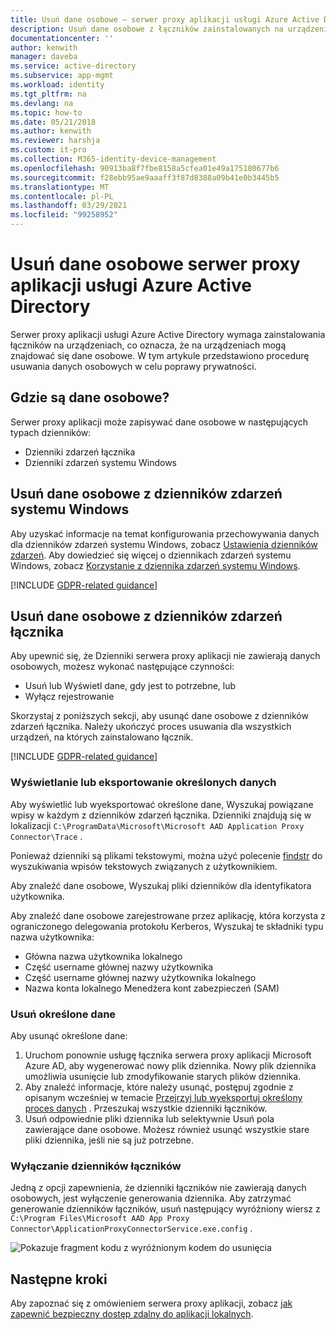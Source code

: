 ```yaml
---
title: Usuń dane osobowe — serwer proxy aplikacji usługi Azure Active Directory
description: Usuń dane osobowe z łączników zainstalowanych na urządzeniach dla serwer proxy aplikacji usługi Azure Active Directory.
documentationcenter: ''
author: kenwith
manager: daveba
ms.service: active-directory
ms.subservice: app-mgmt
ms.workload: identity
ms.tgt_pltfrm: na
ms.devlang: na
ms.topic: how-to
ms.date: 05/21/2018
ms.author: kenwith
ms.reviewer: harshja
ms.custom: it-pro
ms.collection: M365-identity-device-management
ms.openlocfilehash: 90913ba8f7fbe8158a5cfea01e49a175180677b6
ms.sourcegitcommit: f28ebb95ae9aaaff3f87d8388a09b41e0b3445b5
ms.translationtype: MT
ms.contentlocale: pl-PL
ms.lasthandoff: 03/29/2021
ms.locfileid: "99258952"
---
```

# <a name="remove-personal-data-for-azure-active-directory-application-proxy"></a>Usuń dane osobowe serwer proxy aplikacji usługi Azure Active Directory

Serwer proxy aplikacji usługi Azure Active Directory wymaga zainstalowania łączników na urządzeniach, co oznacza, że na urządzeniach mogą znajdować się dane osobowe. W tym artykule przedstawiono procedurę usuwania danych osobowych w celu poprawy prywatności.

## <a name="where-is-the-personal-data"></a>Gdzie są dane osobowe?

Serwer proxy aplikacji może zapisywać dane osobowe w następujących typach dzienników:

- Dzienniki zdarzeń łącznika
- Dzienniki zdarzeń systemu Windows

## <a name="remove-personal-data-from-windows-event-logs"></a>Usuń dane osobowe z dzienników zdarzeń systemu Windows

Aby uzyskać informacje na temat konfigurowania przechowywania danych dla dzienników zdarzeń systemu Windows, zobacz [Ustawienia dzienników zdarzeń](https://technet.microsoft.com/library/cc952132.aspx). Aby dowiedzieć się więcej o dziennikach zdarzeń systemu Windows, zobacz [Korzystanie z dziennika zdarzeń systemu Windows](/windows/win32/wes/using-windows-event-log).

[!INCLUDE [GDPR-related guidance](../../../includes/gdpr-hybrid-note.md)]

## <a name="remove-personal-data-from-connector-event-logs"></a>Usuń dane osobowe z dzienników zdarzeń łącznika

Aby upewnić się, że Dzienniki serwera proxy aplikacji nie zawierają danych osobowych, możesz wykonać następujące czynności:

- Usuń lub Wyświetl dane, gdy jest to potrzebne, lub
- Wyłącz rejestrowanie

Skorzystaj z poniższych sekcji, aby usunąć dane osobowe z dzienników zdarzeń łącznika. Należy ukończyć proces usuwania dla wszystkich urządzeń, na których zainstalowano łącznik.

[!INCLUDE [GDPR-related guidance](../../../includes/gdpr-intro-sentence.md)]

### <a name="view-or-export-specific-data"></a>Wyświetlanie lub eksportowanie określonych danych

Aby wyświetlić lub wyeksportować określone dane, Wyszukaj powiązane wpisy w każdym z dzienników zdarzeń łącznika. Dzienniki znajdują się w lokalizacji `C:\ProgramData\Microsoft\Microsoft AAD Application Proxy Connector\Trace` .

Ponieważ dzienniki są plikami tekstowymi, można użyć polecenie [findstr](/windows-server/administration/windows-commands/findstr) do wyszukiwania wpisów tekstowych związanych z użytkownikiem.  

Aby znaleźć dane osobowe, Wyszukaj pliki dzienników dla identyfikatora użytkownika.

Aby znaleźć dane osobowe zarejestrowane przez aplikację, która korzysta z ograniczonego delegowania protokołu Kerberos, Wyszukaj te składniki typu nazwa użytkownika:

- Główna nazwa użytkownika lokalnego
- Część username głównej nazwy użytkownika
- Część username głównej nazwy użytkownika lokalnego
- Nazwa konta lokalnego Menedżera kont zabezpieczeń (SAM)

### <a name="delete-specific-data"></a>Usuń określone dane

Aby usunąć określone dane:

1. Uruchom ponownie usługę łącznika serwera proxy aplikacji Microsoft Azure AD, aby wygenerować nowy plik dziennika. Nowy plik dziennika umożliwia usunięcie lub zmodyfikowanie starych plików dziennika. 
1. Aby znaleźć informacje, które należy usunąć, postępuj zgodnie z opisanym wcześniej w temacie [Przejrzyj lub wyeksportuj określony proces danych](#view-or-export-specific-data) . Przeszukaj wszystkie dzienniki łączników.
1. Usuń odpowiednie pliki dziennika lub selektywnie Usuń pola zawierające dane osobowe. Możesz również usunąć wszystkie stare pliki dziennika, jeśli nie są już potrzebne.

### <a name="turn-off-connector-logs"></a>Wyłączanie dzienników łączników

Jedną z opcji zapewnienia, że dzienniki łączników nie zawierają danych osobowych, jest wyłączenie generowania dziennika. Aby zatrzymać generowanie dzienników łączników, usuń następujący wyróżniony wiersz z `C:\Program Files\Microsoft AAD App Proxy Connector\ApplicationProxyConnectorService.exe.config` .

![Pokazuje fragment kodu z wyróżnionym kodem do usunięcia](./media/application-proxy-remove-personal-data/01.png)

## <a name="next-steps"></a>Następne kroki

Aby zapoznać się z omówieniem serwera proxy aplikacji, zobacz [jak zapewnić bezpieczny dostęp zdalny do aplikacji lokalnych](application-proxy.md).